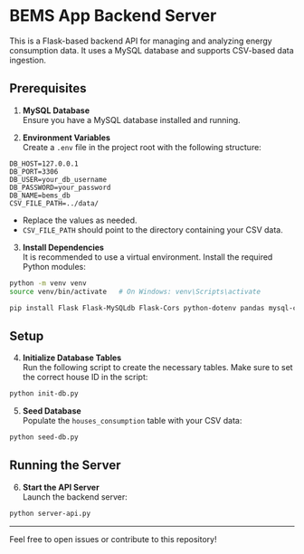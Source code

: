 # BEMS App Backend Server

This is a Flask-based backend API for managing and analyzing energy consumption data. It uses a MySQL database and supports CSV-based data ingestion.


## Prerequisites

1. **MySQL Database**  
  Ensure you have a MySQL database installed and running.

2. **Environment Variables**  
  Create a `.env` file in the project root with the following structure:

  ```env
  DB_HOST=127.0.0.1
  DB_PORT=3306
  DB_USER=your_db_username
  DB_PASSWORD=your_password
  DB_NAME=bems_db
  CSV_FILE_PATH=../data/
  ```
  - Replace the values as needed.
  - `CSV_FILE_PATH` should point to the directory containing your CSV data.

3. **Install Dependencies**  
  It is recommended to use a virtual environment. Install the required Python modules:
  ```bash
  python -m venv venv
  source venv/bin/activate   # On Windows: venv\Scripts\activate
  ```

  ```bash
  pip install Flask Flask-MySQLdb Flask-Cors python-dotenv pandas mysql-connector-python pyjwt
  ```

## Setup

4. **Initialize Database Tables**  
  Run the following script to create the necessary tables. Make sure to set the correct house ID in the script:

  ```bash
  python init-db.py
  ```

5. **Seed Database**  
  Populate the `houses_consumption` table with your CSV data:

  ```bash
  python seed-db.py
  ```

## Running the Server

6. **Start the API Server**  
  Launch the backend server:

  ```bash
  python server-api.py
  ```

---

Feel free to open issues or contribute to this repository!